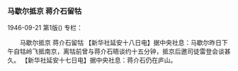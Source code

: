 ### 马歇尔抵京  蒋介石留牯

1946-09-21
第1版()
专栏：

　　马歇尔抵京  蒋介石留牯
    【新华社延安十八日电】据中央社息：马歇尔昨日下午自牯岭飞抵南京，离牯前曾与蒋介石晤谈约十五分钟，抵京后邀司徒雷登会谈甚久。
    【新华社延安十七日电】据中央社息：蒋介石仍在庐山。
